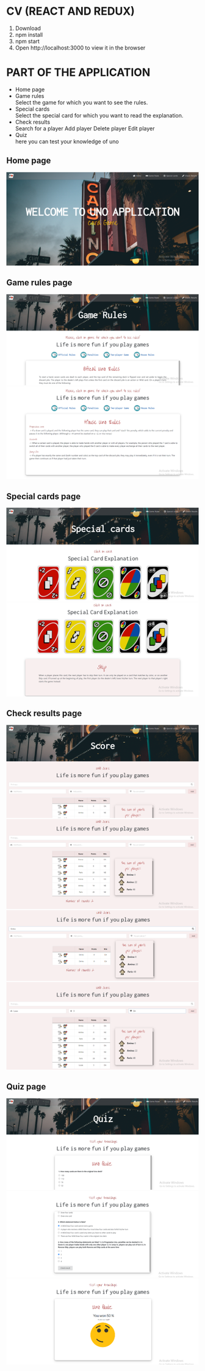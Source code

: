 # CV (REACT AND REDUX)

1. Download
2. npm install
3. npm start
4. Open http://localhost:3000 to view it in the browser

# PART OF THE APPLICATION

<ul>
<li>Home page</li>
<li>Game rules</li>
Select the game for which you want to see the rules.<br/>
<li>Special cards</li>
Select the special card for which you want to read the explanation.
<li>Check results</li>
Search for a player
Add player
Delete player
Edit player
<li>Quiz</li>
here you can test your knowledge of uno
</ul>

## Home page

<img src="./public/readme/Screenshot_1.png">

## Game rules page

<img src="./public/readme/Screenshot_2.png">

<img src="./public/readme/Screenshot_3.png">

## Special cards page

<img src="./public/readme/Screenshot_4.png">

<img src="./public/readme/Screenshot_5.png">

## Check results page

<img src="./public/readme/Screenshot_6.png">

<img src="./public/readme/Screenshot_7.png">

<img src="./public/readme/Screenshot_8.png">

<img src="./public/readme/Screenshot_9.png">

## Quiz page

<img src="./public/readme/Screenshot_10.png">

<img src="./public/readme/Screenshot_11.png">

<img src="./public/readme/Screenshot_12.png">

